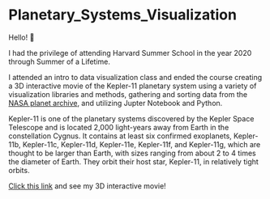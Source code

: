 # Planetary_Systems_Visualization

Hello! 👋

I had the privilege of attending Harvard Summer School in the year 2020 through Summer of a Lifetime. 

I attended an intro to data visualization class and ended the course creating a 3D interactive movie of the Kepler-11 planetary system using a variety of visualization libraries and methods, gathering and sorting data from the [NASA planet archive](https://exoplanetarchive.ipac.caltech.edu/), and utilizing Jupter Notebook and Python.

Kepler-11 is one of the planetary systems discovered by the Kepler Space Telescope and is located 2,000 light-years away from Earth in the constellation Cygnus.
It contains at least six confirmed exoplanets, Kepler-11b, Kepler-11c, Kepler-11d, Kepler-11e, Kepler-11f, and Kepler-11g, which are thought to be larger than Earth, with sizes ranging from about 2 to 4 times the diameter of Earth. They orbit their host star, Kepler-11, in relatively tight orbits. 

[Click this link](https://sketchfab.com/3d-models/planet-system-bca11277cd2b4b079128997aa643a81a) and see my 3D interactive movie!
